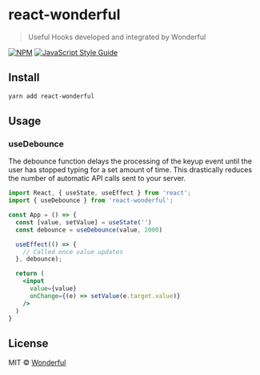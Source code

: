 # react-wonderful

> Useful Hooks developed and integrated by Wonderful

[![NPM](https://img.shields.io/npm/v/react-wonderful.svg)](https://www.npmjs.com/package/react-wonderful) [![JavaScript Style Guide](https://img.shields.io/badge/code_style-standard-brightgreen.svg)](https://standardjs.com)

## Install

```bash
yarn add react-wonderful
```

## Usage

### useDebounce
The debounce function delays the processing of the keyup event until the user has stopped typing for a set amount of time. This drastically reduces the number of automatic API calls sent to your server.

```jsx
import React, { useState, useEffect } from 'react';
import { useDebounce } from 'react-wonderful';

const App = () => {
  const [value, setValue] = useState('')
  const debounce = useDebounce(value, 2000)

  useEffect(() => {
    // Called once value updates
  }, debounce);

  return (
    <input
      value={value}
      onChange={(e) => setValue(e.target.value)}
    />
  )
}
```

## License

MIT © [Wonderful](https://github.com/wndrfl)

